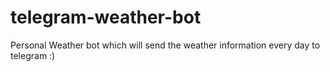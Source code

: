 # telegram-weather-bot
Personal Weather bot which will send the weather information every day to telegram :)   
